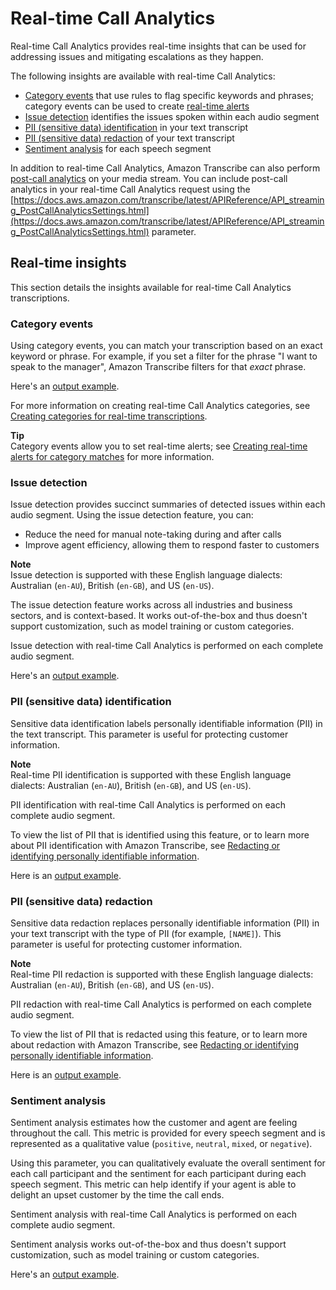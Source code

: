 # Real\-time Call Analytics<a name="call-analytics-streaming"></a>

Real\-time Call Analytics provides real\-time insights that can be used for addressing issues and mitigating escalations as they happen\.

The following insights are available with real\-time Call Analytics:
+ [Category events](#tca-category-events-stream) that use rules to flag specific keywords and phrases; category events can be used to create [real\-time alerts](tca-start-stream.md#tca-create-alert-stream)
+ [Issue detection](#tca-issue-detection-stream) identifies the issues spoken within each audio segment
+ [PII \(sensitive data\) identification](#tca-pii-id-stream) in your text transcript
+ [PII \(sensitive data\) redaction](#tca-pii-redact-stream) of your text transcript
+ [Sentiment analysis](#tca-sentiment-stream) for each speech segment

In addition to real\-time Call Analytics, Amazon Transcribe can also perform [post\-call analytics](tca-post-call.md) on your media stream\. You can include post\-call analytics in your real\-time Call Analytics request using the [https://docs.aws.amazon.com/transcribe/latest/APIReference/API_streaming_PostCallAnalyticsSettings.html](https://docs.aws.amazon.com/transcribe/latest/APIReference/API_streaming_PostCallAnalyticsSettings.html) parameter\.

## Real\-time insights<a name="call-analytics-insights-streaming"></a>

This section details the insights available for real\-time Call Analytics transcriptions\.

### Category events<a name="tca-category-events-stream"></a>

Using category events, you can match your transcription based on an exact keyword or phrase\. For example, if you set a filter for the phrase "I want to speak to the manager", Amazon Transcribe filters for that *exact* phrase\.

Here's an [output example](tca-output-streaming.md#tca-output-category-event-stream)\.

For more information on creating real\-time Call Analytics categories, see [Creating categories for real\-time transcriptions](tca-categories-stream.md)\.

**Tip**  
Category events allow you to set real\-time alerts; see [Creating real\-time alerts for category matches](tca-start-stream.md#tca-create-alert-stream) for more information\.

### Issue detection<a name="tca-issue-detection-stream"></a>

Issue detection provides succinct summaries of detected issues within each audio segment\. Using the issue detection feature, you can:
+ Reduce the need for manual note\-taking during and after calls
+ Improve agent efficiency, allowing them to respond faster to customers

**Note**  
Issue detection is supported with these English language dialects: Australian \(`en-AU`\), British \(`en-GB`\), and US \(`en-US`\)\.

The issue detection feature works across all industries and business sectors, and is context\-based\. It works out\-of\-the\-box and thus doesn't support customization, such as model training or custom categories\.

Issue detection with real\-time Call Analytics is performed on each complete audio segment\.

Here's an [output example](tca-output-streaming.md#tca-output-issue-detection-stream)\.

### PII \(sensitive data\) identification<a name="tca-pii-id-stream"></a>

Sensitive data identification labels personally identifiable information \(PII\) in the text transcript\. This parameter is useful for protecting customer information\.

**Note**  
Real\-time PII identification is supported with these English language dialects: Australian \(`en-AU`\), British \(`en-GB`\), and US \(`en-US`\)\.

PII identification with real\-time Call Analytics is performed on each complete audio segment\.

To view the list of PII that is identified using this feature, or to learn more about PII identification with Amazon Transcribe, see [Redacting or identifying personally identifiable information](pii-redaction.md)\.

Here is an [output example](tca-output-streaming.md#tca-output-pii-id-stream)\.

### PII \(sensitive data\) redaction<a name="tca-pii-redact-stream"></a>

Sensitive data redaction replaces personally identifiable information \(PII\) in your text transcript with the type of PII \(for example, `[NAME]`\)\. This parameter is useful for protecting customer information\.

**Note**  
Real\-time PII redaction is supported with these English language dialects: Australian \(`en-AU`\), British \(`en-GB`\), and US \(`en-US`\)\.

PII redaction with real\-time Call Analytics is performed on each complete audio segment\.

To view the list of PII that is redacted using this feature, or to learn more about redaction with Amazon Transcribe, see [Redacting or identifying personally identifiable information](pii-redaction.md)\.

Here is an [output example](tca-output-streaming.md#tca-output-pii-redact-stream)\.

### Sentiment analysis<a name="tca-sentiment-stream"></a>

Sentiment analysis estimates how the customer and agent are feeling throughout the call\. This metric is provided for every speech segment and is represented as a qualitative value \(`positive`, `neutral`, `mixed`, or `negative`\)\.

Using this parameter, you can qualitatively evaluate the overall sentiment for each call participant and the sentiment for each participant during each speech segment\. This metric can help identify if your agent is able to delight an upset customer by the time the call ends\.

Sentiment analysis with real\-time Call Analytics is performed on each complete audio segment\.

Sentiment analysis works out\-of\-the\-box and thus doesn't support customization, such as model training or custom categories\.

Here's an [output example](tca-output-streaming.md#tca-output-sentiment-stream)\.